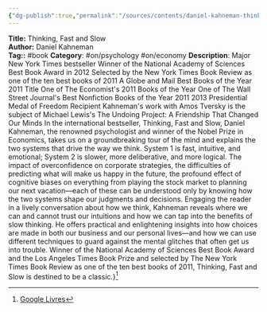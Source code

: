```yaml
---
{"dg-publish":true,"permalink":"/sources/contents/daniel-kahneman-thinking-fast-and-slow/"}
---
```


**Title:** Thinking, Fast and Slow  
**Author:** Daniel Kahneman  
**Tag::** #book 
**Category**: #on/psychology #on/economy 
**Description**: Major New York Times bestseller Winner of the National Academy of Sciences Best Book Award in 2012 Selected by the New York Times Book Review as one of the ten best books of 2011 A Globe and Mail Best Books of the Year 2011 Title One of The Economist's 2011 Books of the Year One of The Wall Street Journal's Best Nonfiction Books of the Year 2011 2013 Presidential Medal of Freedom Recipient Kahneman's work with Amos Tversky is the subject of Michael Lewis's The Undoing Project: A Friendship That Changed Our Minds In the international bestseller, Thinking, Fast and Slow, Daniel Kahneman, the renowned psychologist and winner of the Nobel Prize in Economics, takes us on a groundbreaking tour of the mind and explains the two systems that drive the way we think. System 1 is fast, intuitive, and emotional; System 2 is slower, more deliberative, and more logical. The impact of overconfidence on corporate strategies, the difficulties of predicting what will make us happy in the future, the profound effect of cognitive biases on everything from playing the stock market to planning our next vacation—each of these can be understood only by knowing how the two systems shape our judgments and decisions. Engaging the reader in a lively conversation about how we think, Kahneman reveals where we can and cannot trust our intuitions and how we can tap into the benefits of slow thinking. He offers practical and enlightening insights into how choices are made in both our business and our personal lives—and how we can use different techniques to guard against the mental glitches that often get us into trouble. Winner of the National Academy of Sciences Best Book Award and the Los Angeles Times Book Prize and selected by The New York Times Book Review as one of the ten best books of 2011, Thinking, Fast and Slow is destined to be a classic.}[^1]

[^1]: [Google Livres](https://books.google.fr/)